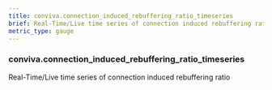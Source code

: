 ```yaml
---
title: conviva.connection_induced_rebuffering_ratio_timeseries
brief: Real-Time/Live time series of connection induced rebuffering ratio
metric_type: gauge
---
```

### conviva.connection_induced_rebuffering_ratio_timeseries

Real-Time/Live time series of connection induced rebuffering ratio